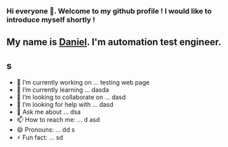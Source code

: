 ### Hi everyone 👋. Welcome to my github profile ! I would like to introduce myself shortly !

## My name is [Daniel](https://daniellepszy.github.io/Portfolio/). I'm automation test engineer.
 
 ## s

- 🔭 I’m currently working on ... testing web page
- 🌱 I’m currently learning ... dasda
- 👯 I’m looking to collaborate on ... dasd
- 🤔 I’m looking for help with ... dasd
- 💬 Ask me about ... dsa 
- 📫 How to reach me: ... d asd
- 😄 Pronouns: ... dd s
- ⚡ Fun fact: ... sd 

